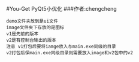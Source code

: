 #You-Get PyQt5小优化
###作者:chengcheng

    demo文件夹放到是ui文件
    image文件夹下存放的是图标
    v1是先前的版本
    v2是有控制台输出的版本
    注意 v1打包后要将iamge放入与main.exe同级的目录
    v2打包后保main.exe同级目录则需要放入image和v2包中的v2
    